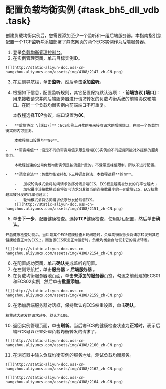 # 配置负载均衡实例 {#task_bh5_dll_vdb .task}

创建负载均衡实例后，您需要添加至少一个监听和一组后端服务器。本指南指引您配置一个TCP监听并添加部署了静态网页的两个ECS实例作为后端服务器。

1.   登录[负载均衡管理控制台](https://slbnew.console.aliyun.com/#/list/cn-hangzhou)。 
2.   在实例管理页面，单击目标实例ID。 

    ![](http://static-aliyun-doc.oss-cn-hangzhou.aliyuncs.com/assets/img/4108/2147_zh-CN.png)

3.  在左侧导航栏，单击**监听**，然后单击**添加监听**。 
4.   根据如下信息，配置监听规则，其它配置保持默认选项： 
    -   **前端协议 \[端口\]**：用来接收请求并向后端服务器进行请求转发的负载均衡系统的前端协议和端口。在同一个负载均衡实例内前端端口不可重复。

        本教程选择**TCP**协议，端口设置为**80**。

    -   **后端协议 \[端口\]**：ECS实例上开放的用来接收请求的后端端口，在同一个负载均衡实例内可重复。

        本教程端口设置为**80**。

    -   **带宽峰值**：设定不同的带宽峰值来限定后端ECS实例的不同应用所能对外提供的服务能力。

        本教程创建的公网负载均衡实例是按流量计费的，不受带宽峰值限制，所以不进行配置。

    -   **调度算法**：负载均衡支持如下三种调度算法，本教程选择**轮询**。

        -   加权轮询模式会将访问请求依序分发后端ECS，ECS权重越高被分发的几率也越大；
        -   加权最小连接数模式会将访问请求分发给当前连接数最小的一台后端ECS，ECS权重越高被分发的几率也越大；
        -   轮询模式会将访问请求依序分发给后端ECS。
        ![](http://static-aliyun-doc.oss-cn-hangzhou.aliyuncs.com/assets/img/4108/2151_zh-CN.png)

5.   单击**下一步**，配置健康检查。选择**TCP**健康检查，使用默认配置，然后单击**确认**。 

    开启健康检查功能后，当后端某个ECS健康检查出现问题时，负载均衡服务会将请求转发到其它健康检查正常的ECS上，而当该ECS恢复正常运行时，负载均衡会自动恢复它的请求转发。

    ![](http://static-aliyun-doc.oss-cn-hangzhou.aliyuncs.com/assets/img/4108/2154_zh-CN.png)

6.   在配置成功页面，单击**确认**完成监听的配置。 
7.   在左侧导航栏，单击**服务器** \> **后端服务器** 。 
8.   在负载均衡服务器池页面，单击**未添加的服务器**页签，勾选之前创建的ECS01和ECS02实例，然后单击**批量添加**。 

    ![](http://static-aliyun-doc.oss-cn-hangzhou.aliyuncs.com/assets/img/4108/2159_zh-CN.png)

9.   在添加后端服务器对话框，保持默认的ECS权重设置，单击**确认**。 

    权重越大转发的请求越多，默认为100。

10.  返回实例管理页面，单击**刷新**。当后端ECS的健康检查状态为**正常**时，表示后端ECS可以正常处理负载均衡转发的请求了。 

    ![](http://static-aliyun-doc.oss-cn-hangzhou.aliyuncs.com/assets/img/4108/2160_zh-CN.png)

11.  在浏览器中输入负载均衡实例的服务地址，测试负载均衡服务。 

    ![](http://static-aliyun-doc.oss-cn-hangzhou.aliyuncs.com/assets/img/4108/2162_zh-CN.png)

    ![](http://static-aliyun-doc.oss-cn-hangzhou.aliyuncs.com/assets/img/4108/2164_zh-CN.png)


